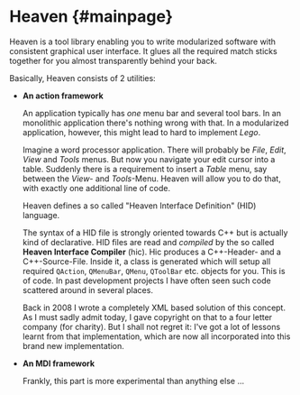 # Heaven        {#mainpage}

Heaven is a tool library enabling you to write modularized software with
consistent graphical user interface. It glues all the required match sticks
together for you almost transparently behind your back.

Basically, Heaven consists of 2 utilities:

-   __An action framework__

    An application typically has _one_ menu bar and several tool bars. In an
    monolithic application there's nothing wrong with that. In a modularized
    application, however, this might lead to hard to implement _Lego_.

    Imagine a word processor application. There will probably be _File_, _Edit_,
    _View_ and _Tools_ menus. But now you navigate your edit cursor into a table.
    Suddenly there is a requirement to insert a _Table_ menu, say between the
    _View_- and _Tools_-Menu. Heaven will allow you to do that, with exactly
    one additional line of code.

    Heaven defines a so called "Heaven Interface Definition" (HID) language.
    
    The syntax of a HID file is strongly oriented towards C++ but is actually
    kind of declarative. HID files are read and _compiled_ by the so called
    __Heaven Interface Compiler__ (hic). Hic produces a C++-Header- and a
    C++-Source-File. Inside it, a class is generated which will setup all
    required `QAction`, `QMenuBar`, `QMenu`, `QToolBar` etc. objects for you.
    This is of code. In past development projects I have often seen such code
    scattered around in several places.

    Back in 2008 I wrote a completely XML based solution of this concept. As I
    must sadly admit today, I gave copyright on that to a four letter company
    (for charity). But I shall not regret it: I've got a lot of lessons learnt
    from that implementation, which are now all incorporated into this brand new
    implementation.

-   __An MDI framework__

    Frankly, this part is more experimental than anything else ...

